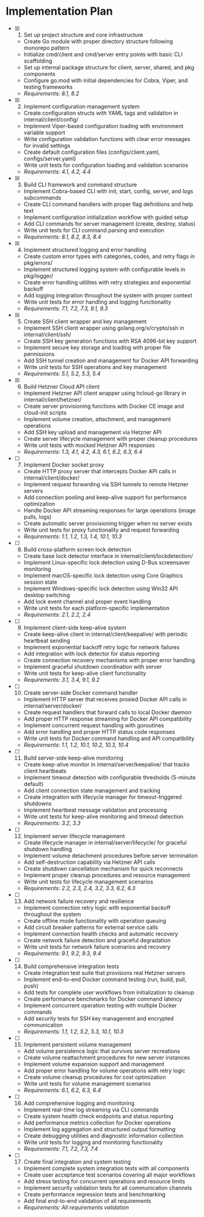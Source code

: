 # Implementation Plan

- [x] 1. Set up project structure and core infrastructure
  - Create Go module with proper directory structure following monorepo pattern
  - Initialize cmd/client and cmd/server entry points with basic CLI scaffolding
  - Set up internal package structure for client, server, shared, and pkg components
  - Configure go.mod with initial dependencies for Cobra, Viper, and testing frameworks
  - _Requirements: 8.1, 8.2_

- [x] 2. Implement configuration management system
  - Create configuration structs with YAML tags and validation in internal/client/config/
  - Implement Viper-based configuration loading with environment variable support
  - Write configuration validation functions with clear error messages for invalid settings
  - Create default configuration files (configs/client.yaml, configs/server.yaml)
  - Write unit tests for configuration loading and validation scenarios
  - _Requirements: 4.1, 4.2, 4.4_

- [x] 3. Build CLI framework and command structure
  - Implement Cobra-based CLI with init, start, config, server, and logs subcommands
  - Create CLI command handlers with proper flag definitions and help text
  - Implement configuration initialization workflow with guided setup
  - Add CLI commands for server management (create, destroy, status)
  - Write unit tests for CLI command parsing and execution
  - _Requirements: 8.1, 8.2, 8.3, 8.4_

- [x] 4. Implement structured logging and error handling
  - Create custom error types with categories, codes, and retry flags in pkg/errors/
  - Implement structured logging system with configurable levels in pkg/logger/
  - Create error handling utilities with retry strategies and exponential backoff
  - Add logging integration throughout the system with proper context
  - Write unit tests for error handling and logging functionality
  - _Requirements: 7.1, 7.2, 7.3, 9.1, 9.3_

- [x] 5. Create SSH client wrapper and key management
  - Implement SSH client wrapper using golang.org/x/crypto/ssh in internal/client/ssh/
  - Create SSH key generation functions with RSA 4096-bit key support
  - Implement secure key storage and loading with proper file permissions
  - Add SSH tunnel creation and management for Docker API forwarding
  - Write unit tests for SSH operations and key management
  - _Requirements: 5.1, 5.2, 5.3, 5.4_

- [x] 6. Build Hetzner Cloud API client
  - Implement Hetzner API client wrapper using hcloud-go library in internal/client/hetzner/
  - Create server provisioning functions with Docker CE image and cloud-init scripts
  - Implement volume creation, attachment, and management operations
  - Add SSH key upload and management via Hetzner API
  - Create server lifecycle management with proper cleanup procedures
  - Write unit tests with mocked Hetzner API responses
  - _Requirements: 1.3, 4.1, 4.2, 4.3, 6.1, 6.2, 6.3, 6.4_

- [ ] 7. Implement Docker socket proxy
  - Create HTTP proxy server that intercepts Docker API calls in internal/client/docker/
  - Implement request forwarding via SSH tunnels to remote Hetzner servers
  - Add connection pooling and keep-alive support for performance optimization
  - Handle Docker API streaming responses for large operations (image pulls, logs)
  - Create automatic server provisioning trigger when no server exists
  - Write unit tests for proxy functionality and request forwarding
  - _Requirements: 1.1, 1.2, 1.3, 1.4, 10.1, 10.3_

- [ ] 8. Build cross-platform screen lock detection
  - Create base lock detector interface in internal/client/lockdetection/
  - Implement Linux-specific lock detection using D-Bus screensaver monitoring
  - Implement macOS-specific lock detection using Core Graphics session state
  - Implement Windows-specific lock detection using Win32 API desktop switching
  - Add lock event channel and proper event handling
  - Write unit tests for each platform-specific implementation
  - _Requirements: 2.1, 2.2, 2.4_

- [ ] 9. Implement client-side keep-alive system
  - Create keep-alive client in internal/client/keepalive/ with periodic heartbeat sending
  - Implement exponential backoff retry logic for network failures
  - Add integration with lock detector for status reporting
  - Create connection recovery mechanisms with proper error handling
  - Implement graceful shutdown coordination with server
  - Write unit tests for keep-alive client functionality
  - _Requirements: 3.1, 3.4, 9.1, 9.2_

- [ ] 10. Create server-side Docker command handler
  - Implement HTTP server that receives proxied Docker API calls in internal/server/docker/
  - Create request handlers that forward calls to local Docker daemon
  - Add proper HTTP response streaming for Docker API compatibility
  - Implement concurrent request handling with goroutines
  - Add error handling and proper HTTP status code responses
  - Write unit tests for Docker command handling and API compatibility
  - _Requirements: 1.1, 1.2, 10.1, 10.2, 10.3, 10.4_

- [ ] 11. Build server-side keep-alive monitoring
  - Create keep-alive monitor in internal/server/keepalive/ that tracks client heartbeats
  - Implement timeout detection with configurable thresholds (5-minute default)
  - Add client connection state management and tracking
  - Create integration with lifecycle manager for timeout-triggered shutdowns
  - Implement heartbeat message validation and processing
  - Write unit tests for keep-alive monitoring and timeout detection
  - _Requirements: 3.2, 3.3_

- [ ] 12. Implement server lifecycle management
  - Create lifecycle manager in internal/server/lifecycle/ for graceful shutdown handling
  - Implement volume detachment procedures before server termination
  - Add self-destruction capability via Hetzner API calls
  - Create shutdown cancellation mechanism for quick reconnects
  - Implement proper cleanup procedures and resource management
  - Write unit tests for lifecycle management scenarios
  - _Requirements: 2.2, 2.3, 2.4, 3.2, 3.3, 6.2, 6.3_

- [ ] 13. Add network failure recovery and resilience
  - Implement connection retry logic with exponential backoff throughout the system
  - Create offline mode functionality with operation queuing
  - Add circuit breaker patterns for external service calls
  - Implement connection health checks and automatic recovery
  - Create network failure detection and graceful degradation
  - Write unit tests for network failure scenarios and recovery
  - _Requirements: 9.1, 9.2, 9.3, 9.4_

- [ ] 14. Build comprehensive integration tests
  - Create integration test suite that provisions real Hetzner servers
  - Implement end-to-end Docker command testing (run, build, pull, push)
  - Add tests for complete user workflows from initialization to cleanup
  - Create performance benchmarks for Docker command latency
  - Implement concurrent operation testing with multiple Docker commands
  - Add security tests for SSH key management and encrypted communication
  - _Requirements: 1.1, 1.2, 5.2, 5.3, 10.1, 10.3_

- [ ] 15. Implement persistent volume management
  - Add volume persistence logic that survives server recreations
  - Create volume reattachment procedures for new server instances
  - Implement volume expansion support and management
  - Add proper error handling for volume operations with retry logic
  - Create volume cleanup procedures for cost optimization
  - Write unit tests for volume management scenarios
  - _Requirements: 6.1, 6.2, 6.3, 6.4_

- [ ] 16. Add comprehensive logging and monitoring
  - Implement real-time log streaming via CLI commands
  - Create system health check endpoints and status reporting
  - Add performance metrics collection for Docker operations
  - Implement log aggregation and structured output formatting
  - Create debugging utilities and diagnostic information collection
  - Write unit tests for logging and monitoring functionality
  - _Requirements: 7.1, 7.2, 7.3, 7.4_

- [ ] 17. Create final integration and system testing
  - Implement complete system integration tests with all components
  - Create user acceptance test scenarios covering all major workflows
  - Add stress testing for concurrent operations and resource limits
  - Implement security validation tests for all communication channels
  - Create performance regression tests and benchmarking
  - Add final end-to-end validation of all requirements
  - _Requirements: All requirements validation_